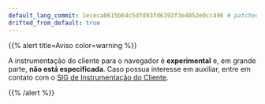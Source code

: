 ```yaml
---
default_lang_commit: 1ececa0615b64c5dfd93fd6393f3e4052e0cc496 # patched
drifted_from_default: true
---
```


{{% alert title=Aviso color=warning %}}

A instrumentação do cliente para o navegador é **experimental** e, em grande
parte, **não está especificada**. Caso possua interesse em auxiliar, entre em
contato com o [SIG de Instrumentação do Cliente][sig].

[sig]:
  https://docs.google.com/document/d/16Vsdh-DM72AfMg_FIt9yT9ExEWF4A_vRbQ3jRNBe09w

{{% /alert %}}
